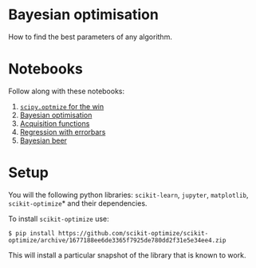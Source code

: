 Bayesian optimisation
=====================

How to find the best parameters of any algorithm.


Notebooks
=========

Follow along with these notebooks:

1. [`scipy.optmize` for the win](01-scipy-optimize.ipynb)
1. [Bayesian optimisation](02-bayesian-optimisation.ipynb)
1. [Acquisition functions](03-acquisition-functions.ipynb)
1. [Regression with errorbars](04-regression-with-errorbars.ipynb)
1. [Bayesian beer](05-bayesian-beer.ipynb)


Setup
=====

You will the following python libraries: `scikit-learn`, `jupyter`,
`matplotlib`, `scikit-optimize`* and their dependencies.

To install `scikit-optimize` use:
```
$ pip install https://github.com/scikit-optimize/scikit-optimize/archive/1677188ee6de3365f7925de780dd2f31e5e34ee4.zip
```
This will install a particular snapshot of the library that is known to work.
